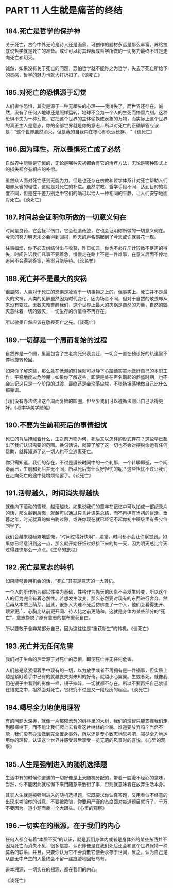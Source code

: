 <link href="../../css/style.css" rel="stylesheet" type="text/css" />

# PART 11 人生就是痛苦的终结

## 184.死亡是哲学的保护神

<div class="p">

关于死亡，古今中外无论是诗人还是画家，可创作的题材永远是那么丰富。苏格拉底说哲学就是死亡的准备。或许可以将其理解成哲学所做的一切努力最终不过是走向死亡和幻灭。

诚然，如果没有关于死亡的问题，恐怕哲学就不能称之为哲学，失去了死亡所给予的灵感，哲学的魅力也就大打折扣了。《谈死亡》


</div>

## 185.对死亡的恐惧源于幻觉

<div class="p">

人们害怕恐惧，其实是源于一种无厘头的心理——我消失了，而世界还存在。诚然，没有了任何人地球还是照样运转，地球不会为一个人的生死而停留片刻。这种恐惧不失为一种幻觉，它把这个世界的主体偷换成表象的万物，而实际上这个世界的真正主人是意志，你的全部世界就是你的意志，所以对死亡的正确解答应该是：“这个世界虽然消灭，但是我的自我内在核心却永远长存。 ”《谈死亡》


</div>

## 186.因为理性，所以畏惧死亡成了必然

<div class="p">

自然界中能量是守恒的，无论是哪种灾祸都会有它的治疗方法，无论是哪种形式上的损失都会有相应的补偿。

虽然众人面对死亡感到无能为力，但是也还存在宗教和哲学体系针对死亡帮助人们培养反省的理性，这就是对死亡的补偿。虽然宗教、哲学手段不同，达到目的的程度不同，但是在千差万别之中它们的确可以给人一种相同的平静，让人们安宁地面对死亡。《谈死亡》


</div>

## 187.时间总会证明你所做的一切意义何在

<div class="p">

时间是良药，它会抚平伤口，它会创造奇迹，它也会证明你所做的一切意义何在。今天的努力明天未必会得到回报，昨天的声名鹊起到了今天或许就昙花一现。

往事如烟，你不必去纠结付出与收获，昨日如云，你也不必斤斤计较微不足道的得失，时间告诉我们凡事不要着急，慢慢走在路上不是一件难事，在意义后面不停地追问不会得到答案，答案只能等待。《论名誉》


</div>

## 188.死亡并不是最大的灾祸

<div class="p">

很显然，人类对于死亡的恐惧是凌驾于一切事物之上的。但事实上，死亡并不是最大的灾祸。人类的见解虽然因为时代变化，因为场合不同，但对于自然的敬畏却从来没有变过。无数灾难警醒我们，这个世界上最大的灾祸是自然的力量，自然的毁灭意味着一切的毁灭，一切生存的价值将不再存在。

所以敬畏自然应该在敬畏死亡之先。《谈死亡》


</div>

## 189.一切都是一个周而复始的过程

<div class="p">

自然界是一个圆，里面包含了生老病死兴衰变迁，一切会一直在预设好的轨道里不停地旋转轮回。

如果你了解这些，那么处在低潮的时候就可以静下心踏踏实实地做好自己的本职工作，平稳地度过危险期；如果你了解这些，即便是处在声名鹊起的鼎盛时期，也不会忘记这只是一个阶段的过渡，最终还是会沦落尘埃，不张扬坦荡地做自己比什么都靠谱。

我们没有办法绕出这个周而复始的圆圈，但至少我们可以遵循法则让自己活得更好。《叔本华美学随笔》


</div>

## 190.不要为生前和死后的事情担忧

<div class="p">

死亡的背后掩藏着什么，生之前万物为何，死后又以怎样的形式存在？这些早已超出了我们认识需要的范围。换句话说，就算了解了这一切也不会对摆脱命运有任何帮助，就算知道了这一切人也不会逃离死亡。

你只需知道，我们的存在，不过是漫长时间中的一个刹那，一个转瞬即逝，一个间奏而已，生前和死后并无不同，所以死后有什么好担忧的呢？这些担忧不过让我们在走向死亡的途中徒增烦恼罢了。《谈死亡》


</div>

## 191.活得越久，时间消失得越快

<div class="p">

就像向下滚动的雪球，越滚越快。如果说我们的童年在记忆中可以拍成一部纪录片的话，那么越到后面，就越可以通过只言片语来总结，而不再拥有当初的鲜活。垂暮之年，时光就真的如白驹过隙，或许你现在就已经记不起你初中班级里有多少位同学了。

我们会越来越频繁地感慨，“时间过得好快啊”，没错，时间都不会让你察觉到。如果你已经意识到这一点，那么就开始仔细过好接下来的每一天，因为明天总比今天过得要快那么一点点。《生命的旅程》


</div>

## 192.死亡是意志的转机

<div class="p">

如果能够善用机会的话，“死亡”其实是意志的一大转机。

一个人的所作所为都以性格为基础，性格作为先天的因素不会发生转变，所以这个人的行为完全有着必然性。若想发生改变，那么必然要对现有的东西进行舍弃，然后再从本质上萌芽。因此，很多人大难不死后仿佛变了一个人，他们会看得更开、眼界更广、心胸比从前更开阔、待人比之前更随和。这就是身体内某些部分的“死亡”，意志挣脱了原有意志的摆布重获自由。

所以要敢于舍弃某部分自己，因为这往往是“重获新生”的转机。《谈死亡》


</div>

## 193.死亡并无任何危害

<div class="p">

我们对于生命的热爱源于对死亡的恐惧，即便死亡并无任何危害。

人们总是紧紧攥着手中现有的一切，以为放手或者不再拥有是一件祸事，但实质上越是紧盯着手中已有的就越丧失对未知的好奇，就越小心翼翼。生或者死，就像我们在镜子中看到的影像一样，镜子摔碎，一切就都不存在。所以不要再把自己禁锢在错觉之中，坦然面对死亡，它终究不过是又一段经历的起点。《谈死亡》


</div>

## 194.竭尽全力地使用理智

<div class="p">

有的问题太深奥，就像一片郁郁葱葱的树林里的大树，我们的理智只能支撑我们走到那棵树下，而不能让我们爬上去看看这片树林的全貌。难道要放弃吗？当然不能，我们没有办法做到完全置身事外，所以还是专心致志地思考吧，竭尽全力地运用你的理智，认识这个世界并感受最后享受一览无遗的风景时的喜悦。《心里的观察》


</div>

## 195.人生是强制进入的随机选择题

<div class="p">

生活中有的时候你遭遇的一切好像是上天随机分配的，带着一股漫不经心的意味，当然，你不能因此就松懈下来用随意来敷衍了事，否则就意味着在放弃生活本身。

其实人生就是被强制进入的随机选择题，它既要求你认真答题，又用看似不经意的出现来考验你的诚意，不要被欺骗，你要用严谨的态度面对每道题目就行了，千万不要因为一道小题而栽一个大跟头。《心里的观察》


</div>

## 196.一切实在的根源，在于我们的内心

<div class="p">

任何人都会有着“本质不灭”的认识，就是我们身体内或者是身体外的某些东西并不因为死亡而消失不见，很多信念、认识即便是在我们死后还会和这个世界保持一种莫名的联系。并且，只要你认为它不会消散它便会永存于世间，反之，认为自己是从虚无中产生的人最终会不留一丝痕迹地回归乌有。

追本溯源，一切实在的根源，都在我们的内心。

《谈死亡》

